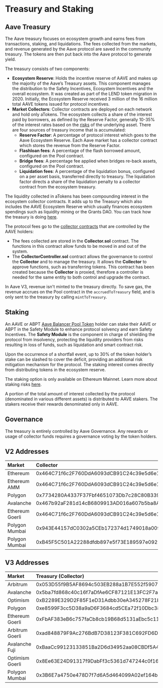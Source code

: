 # Treasury and Staking

## Aave Treasury

The Aave treasury focuses on ecosystem growth and earns fees from transactions, staking, and liquidations. The fees collected from the markets, and revenue generated by the Aave protocol are saved in the community treasury. The tokens are then put back into the Aave protocol to generate yield.

The treasury consists of two components:

- **Ecosystem Reserve**: Holds the incentive reserve of AAVE and makes up the majority of the Aave’s Treasury assets. This component manages the distribution to the Safety Incentives, Ecosystem Incentives and the overall ecosystem. It was created as part of the LEND token migration in 2020. Initially, the Ecosystem Reserve received 3 million of the 16 million total AAVE tokens issued for protocol incentives.
- **Market Collectors**: Collector contracts are deployed on each network and hold only aTokens. The ecosystem collects a share of the interest paid by borrowers, as defined by the Reserve Factor, generally 10-35% of the interest rates based on the [risks]([https://docs.aave.com/risk/asset-risk/risk-parameters#reserve-factor](https://docs.aave.com/risk/asset-risk/risk-parameters#reserve-factor)) of the underlying asset. There are four sources of treasury income that is accumulated:
    - **Reserve Factor**: A percentage of protocol interest which goes to the Aave Ecosystem Reserve. Each Aave market has a collector contract which stores the revenue from the Reserve Factor.
    - **Flashloan fees**: A percentage of the flash borrowed amount, configured on the Pool contract.
    - **Bridge fees**: A percentage fee applied when bridges re-back assets, configured on the Pool contract.
    - **Liquidation fees**: A percentage of the liquidation bonus, configured on a per asset basis, transferred directly to treasury. The liquidation factor directs a share of the liquidation penalty to a collector contract from the ecosystem treasury.

The liquidity collected in aTokens has been compounding interest in the ecosystem collector contracts. It adds up to the Treasury which also includes the AAVE Ecosystem Reserve which usually finances ecosystem spendings such as liquidity mining or the Grants DAO. You can track how the treasury is doing [here]([https://dune.xyz/llama/Aave-Treasury-Finances-by-Llama](https://dune.xyz/llama/Aave-Treasury-Finances-by-Llama)).

The protocol fees go to the [collector contracts]([https://github.com/aave/aave-v3-periphery/tree/master/contracts/treasury](https://github.com/aave/aave-v3-periphery/tree/master/contracts/treasury)) that are controlled by the AAVE holders:

- The fees collected are stored in the **Collector.sol** contract. The functions in this contract allow funds to be moved in and out of the system.
- The **CollectorController.sol** contract allows the governance to control the **Collector** and to manage the treasury. It allows the **Collector** to approve functions, such as transferring tokens. This contract has been created because the **Collector** is proxied, therefore a controller is needed for the same entity to both control and upgrade the contract.

In Aave V3, revenue isn't minted to the treasury directly. To save gas, the revenue accrues on the Pool contract in the `accruedToTreasury` field, and is only sent to the treasury by calling `mintToTreasury`.

## Staking

An AAVE or ABPT [Aave Balancer Pool Token](https://pools.balancer.exchange/#/pool/0xc697051d1c6296c24ae3bcef39aca743861d9a81/about) holder can stake their AAVE or ABPT in the Safety Module to enhance protocol solvency and earn Safety Incentives. The **Safety Module** is the component in charge of shielding the protocol from insolvency, protecting the liquidity providers from risks resulting in loss of funds, such as liquidation and smart contract risk.

Upon the occurrence of a shortfall event, up to 30% of the token holder’s stake can be slashed to cover the deficit, providing an additional risk mitigation mechanism for the protocol. The staking interest comes directly from distributing tokens in the ecosystem reserve. 

The staking option is only available on Ethereum Mainnet. Learn more about staking risks [here](https://docs.aave.com/faq/migration-and-staking).

A portion of the total amount of interest collected by the protocol (denominated in various different assets) is distributed to AAVE stakers. The stakers receive their rewards denominated only in AAVE.

## Governance

The treasury is entirely controlled by Aave Governance. Any rewards or usage of collector funds requires a governance voting by the token holders.

## V2 Addresses

| Market | Collector | CollectorController |
| :--- | :--- | :--- |
| Ethereum | 0x464C71f6c2F760DdA6093dCB91C24c39e5d6e18c | 0x3d569673dAa0575c936c7c67c4E6AedA69CC630C | 
| Ethereum AMM | 0x464C71f6c2F760DdA6093dCB91C24c39e5d6e18c | 0x3d569673dAa0575c936c7c67c4E6AedA69CC630C | 
| Polygon | 0x7734280A4337F37Fbf4651073Db7c28C80B339e9 | 0xDB89487A449274478e984665b8692AfC67459deF | 
| Avalanche | 0x467b92aF281d14cB6809913AD016a607b5ba8A36 | address(0) | 
| Ethereum Goerli | 0x464C71f6c2F760DdA6093dCB91C24c39e5d6e18c | address(0) | 
| Polygon Mumbai | 0x943E44157dC0302a5CEb172374d1749018a00994 | address(0) | 
| Polygon Mumbai | 0xB45F5C501A22288dfdb897e5f73E189597e09288 | address(0) | 

## V3 Addresses

| Market | Treasury (Collector) | TreasuryController (CollectorController) |
| :--- | :--- | :--- |
| Arbitrum | 0x053D55f9B5AF8694c503EB288a1B7E552f590710 | 0x053D55f9B5AF8694c503EB288a1B7E552f590710 | 
| Avalanche | 0x5ba7fd868c40c16f7aDfAe6CF87121E13FC2F7a0 | 0xaCbE7d574EF8dC39435577eb638167Aca74F79f0 | 
| Optimism | 0xB2289E329D2F85F1eD31Adbb30eA345278F21bcf | 0xA77E4A084d7d4f064E326C0F6c0aCefd47A5Cb21 | 
| Polygon | 0xe8599F3cc5D38a9aD6F3684cd5CEa72f10Dbc383 | 0x73D435AFc15e35A9aC63B2a81B5AA54f974eadFe | 
| Ethereum Goerli | 0xFbAF383eB6c757faCb8cb19B68d5131aEbc5c11e | 0x5665007321915c8f0E72d041315bA1AD15065337 | 
| Arbitrum Goerli | 0xad848879F9Ac276BdB7D38123F381C692FD6D6dE | 0xff01517f8811E532900a46e6AdB4484BDB3f2B8a | 
| Avalanche Fuji | 0xBaaCc99123133851Ba2D6d34952aa08CBDf5A4E4 | 0xFCadBDefd30E11258559Ba239C8a5A8A8D28CB00 | 
| Optimism Goerli | 0x8Ee63E24D91317f9DabFf3c5361d747244c0f16c | 0xADDcE1e19761577d7FBB278B1b3158891679a066 | 
| Polygon Mumbai | 0x3B6E7a4750e478D7f7d6A5d464099A02ef164bCC | 0x810d913542D399F3680F0E806DEDf6EACf0e3383 | 


